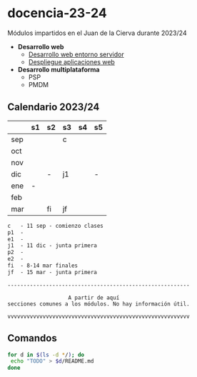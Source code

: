 # docencia-23-24

Módulos impartidos en el Juan de la Cierva durante 2023/24

- **Desarrollo web**
    - [Desarrollo web entorno servidor](dwes/README.md)
    - [Despliegue aplicaciones web](daw/README.md)
- **Desarrollo multiplataforma**
    - PSP
    - PMDM

## Calendario 2023/24

|     	| s1 	| s2 	| s3 	| s4 	| s5 	|
|-----	|----	|----	|----	|----	|----	|
| sep 	|    	|    	| c  	|    	|    	|
| oct 	|    	|    	|    	|    	|    	|
| nov 	|    	|    	|    	|    	|    	|
| dic 	|    	|   - 	| j1  	|    	|   - 	|
| ene 	|   - 	|    	|    	|    	|    	|
| feb 	|    	|    	|    	|    	|    	|
| mar 	|    	| fi  	| jf 	|    	|    	|

```txt
c   - 11 sep - comienzo clases
p1  - 
e1  - 
j1  - 11 dic - junta primera
p2  - 
e2  - 
fi  - 8-14 mar finales
jf  - 15 mar - junta primera
```

```
---------------------------------------------------------

                   A partir de aquí
secciones comunes a los módulos. No hay información útil.

vvvvvvvvvvvvvvvvvvvvvvvvvvvvvvvvvvvvvvvvvvvvvvvvvvvvvvvvv
```


## Comandos

```bash
for d in $(ls -d */); do
 echo "TODO" > $d/README.md
done
```